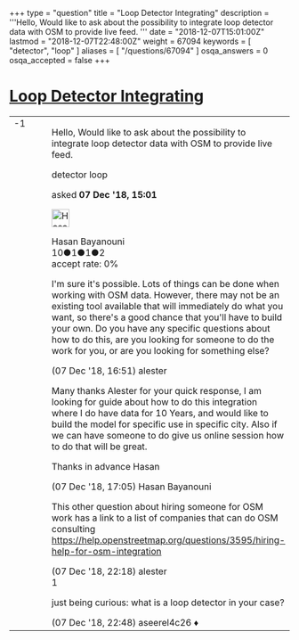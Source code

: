 +++
type = "question"
title = "Loop Detector Integrating"
description = '''Hello, Would like to ask about the possibility to integrate loop detector data with OSM to provide live feed. '''
date = "2018-12-07T15:01:00Z"
lastmod = "2018-12-07T22:48:00Z"
weight = 67094
keywords = [ "detector", "loop" ]
aliases = [ "/questions/67094" ]
osqa_answers = 0
osqa_accepted = false
+++

<div class="headNormal">

# [Loop Detector Integrating](/questions/67094/loop-detector-integrating)

</div>

<div id="main-body">

<div id="askform">

<table id="question-table" style="width:100%;">
<colgroup>
<col style="width: 50%" />
<col style="width: 50%" />
</colgroup>
<tbody>
<tr>
<td style="width: 30px; vertical-align: top"><div class="vote-buttons">
<span id="post-67094-upvote" class="ajax-command post-vote up" rel="nofollow" title="I like this post (click again to cancel)"> </span>
<div id="post-67094-score" class="post-score" title="current number of votes">
-1
</div>
<span id="post-67094-downvote" class="ajax-command post-vote down" rel="nofollow" title="I dont like this post (click again to cancel)"> </span> <span id="favorite-mark" class="ajax-command favorite-mark" rel="nofollow" title="mark/unmark this question as favorite (click again to cancel)"> </span>
<div id="favorite-count" class="favorite-count">
&#10;</div>
</div></td>
<td><div id="item-right">
<div class="question-body">
<p>Hello, Would like to ask about the possibility to integrate loop detector data with OSM to provide live feed.</p>
</div>
<div id="question-tags" class="tags-container tags">
<span class="post-tag tag-link-detector" rel="tag" title="see questions tagged &#39;detector&#39;">detector</span> <span class="post-tag tag-link-loop" rel="tag" title="see questions tagged &#39;loop&#39;">loop</span>
</div>
<div id="question-controls" class="post-controls">
&#10;</div>
<div class="post-update-info-container">
<div class="post-update-info post-update-info-user">
<p>asked <strong>07 Dec '18, 15:01</strong></p>
<img src="https://secure.gravatar.com/avatar/6a94c9d6faa25138d7c5a067535fb1c5?s=32&amp;d=identicon&amp;r=g" class="gravatar" width="32" height="32" alt="Hasan%20Bayanouni&#39;s gravatar image" />
<p><span>Hasan Bayanouni</span><br />
<span class="score" title="10 reputation points">10</span><span title="1 badges"><span class="badge1">●</span><span class="badgecount">1</span></span><span title="1 badges"><span class="silver">●</span><span class="badgecount">1</span></span><span title="2 badges"><span class="bronze">●</span><span class="badgecount">2</span></span><br />
<span class="accept_rate" title="Rate of the user&#39;s accepted answers">accept rate:</span> <span title="Hasan Bayanouni has no accepted answers">0%</span></p>
</div>
</div>
<div id="comments-container-67094" class="comments-container">
<span id="67096"></span>
<div id="comment-67096" class="comment">
<div id="post-67096-score" class="comment-score">
&#10;</div>
<div class="comment-text">
<p>I'm sure it's possible. Lots of things can be done when working with OSM data. However, there may not be an existing tool available that will immediately do what you want, so there's a good chance that you'll have to build your own. Do you have any specific questions about how to do this, are you looking for someone to do the work for you, or are you looking for something else?</p>
</div>
<div id="comment-67096-info" class="comment-info">
<span class="comment-age">(07 Dec '18, 16:51)</span> <span class="comment-user userinfo">alester</span>
</div>
</div>
<span id="67097"></span>
<div id="comment-67097" class="comment">
<div id="post-67097-score" class="comment-score">
&#10;</div>
<div class="comment-text">
<p>Many thanks Alester for your quick response, I am looking for guide about how to do this integration where I do have data for 10 Years, and would like to build the model for specific use in specific city. Also if we can have someone to do give us online session how to do that will be great.</p>
<p>Thanks in advance Hasan</p>
</div>
<div id="comment-67097-info" class="comment-info">
<span class="comment-age">(07 Dec '18, 17:05)</span> <span class="comment-user userinfo">Hasan Bayanouni</span>
</div>
</div>
<span id="67103"></span>
<div id="comment-67103" class="comment">
<div id="post-67103-score" class="comment-score">
&#10;</div>
<div class="comment-text">
<p>This other question about hiring someone for OSM work has a link to a list of companies that can do OSM consulting <a href="/questions/3595/hiring-help-for-osm-integration">https://help.openstreetmap.org/questions/3595/hiring-help-for-osm-integration</a></p>
</div>
<div id="comment-67103-info" class="comment-info">
<span class="comment-age">(07 Dec '18, 22:18)</span> <span class="comment-user userinfo">alester</span>
</div>
</div>
<span id="67104"></span>
<div id="comment-67104" class="comment">
<div id="post-67104-score" class="comment-score">
1
</div>
<div class="comment-text">
<p>just being curious: what is a loop detector in your case?</p>
</div>
<div id="comment-67104-info" class="comment-info">
<span class="comment-age">(07 Dec '18, 22:48)</span> <span class="comment-user userinfo">aseerel4c26 ♦</span>
</div>
</div>
</div>
<div id="comment-tools-67094" class="comment-tools">
&#10;</div>
<div class="clear">
&#10;</div>
<div id="comment-67094-form-container" class="comment-form-container">
&#10;</div>
<div class="clear">
&#10;</div>
</div></td>
</tr>
</tbody>
</table>

</div>

</div>


